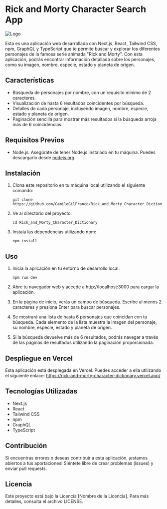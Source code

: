 # Rick and Morty Character Search App

![Logo](./public/favicon.ico)

Esta es una aplicación web desarrollada con Next.js, React, Tailwind CSS, npm, GraphQL y TypeScript que te permite buscar y explorar los diferentes personajes de la famosa serie animada "Rick and Morty". Con esta aplicación, podrás encontrar información detallada sobre los personajes, como su imagen, nombre, especie, estado y planeta de origen.

## Características

- Búsqueda de personajes por nombre, con un requisito mínimo de 2 caracteres.
- Visualización de hasta 6 resultados coincidentes por búsqueda.
- Detalles de cada personaje, incluyendo imagen, nombre, especie, estado y planeta de origen.
- Paginación sencilla para mostrar más resultados si la búsqueda arroja más de 6 coincidencias.

## Requisitos Previos

- Node.js: Asegúrate de tener Node.js instalado en tu máquina. Puedes descargarlo desde [nodejs.org](nodejs.org).

## Instalación

1. Clona este repositorio en tu máquina local utilizando el siguiente comando:

   ```
   git clone https://github.com/CamiloGilFranco/Rick_and_Morty_Character_Dictionary.git
   ```

2. Ve al directorio del proyecto:

   ```
   cd Rick_and_Morty_Character_Dictionary
   ```

3. Instala las dependencias utilizando npm:
   ```
   npm install
   ```

## Uso

1. Inicia la aplicación en tu entorno de desarrollo local:
   ```
   npm run dev
   ```
2. Abre tu navegador web y accede a http://localhost:3000 para cargar la aplicación.

3. En la página de inicio, verás un campo de búsqueda. Escribe al menos 2 caracteres y presiona Enter para buscar personajes.

4. Se mostrará una lista de hasta 6 personajes que coincidan con tu búsqueda. Cada elemento de la lista muestra la imagen del personaje, su nombre, especie, estado y planeta de origen.

5. Si la búsqueda devuelve más de 6 resultados, podrás navegar a través de las páginas de resultados utilizando la paginación proporcionada.

## Despliegue en Vercel

Esta aplicación está desplegada en Vercel. Puedes acceder a ella utilizando el siguiente enlace: https://rick-and-morty-character-dictionary.vercel.app/

## Tecnologías Utilizadas

- Next.js
- React
- Tailwind CSS
- npm
- GraphQL
- TypeScript

## Contribución

Si encuentras errores o deseas contribuir a esta aplicación, ¡estamos abiertos a tus aportaciones! Siéntete libre de crear problemas (issues) y enviar pull requests.

## Licencia

Este proyecto está bajo la Licencia [Nombre de la Licencia]. Para más detalles, consulta el archivo LICENSE.
